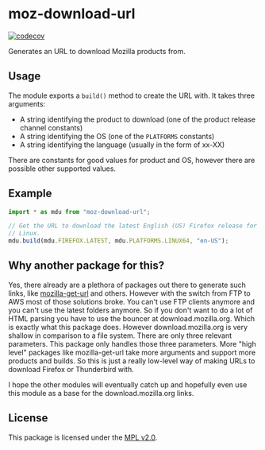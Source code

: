 # moz-download-url

[![codecov](https://codecov.io/gh/freaktechnik/moz-download-url/branch/main/graph/badge.svg)](https://codecov.io/gh/freaktechnik/moz-download-url)

Generates an URL to download Mozilla products from.

## Usage

The module exports a `build()` method to create the URL with.
It takes three arguments:

- A string identifying the product to download (one of the product release channel constants)
- A string identifying the OS (one of the `PLATFORMS` constants)
- A string identifying the language (usually in the form of xx-XX)

There are constants for good values for product and OS, however there are
possible other supported values.

## Example

```js
import * as mdu from "moz-download-url";

// Get the URL to download the latest English (US) Firefox release for a 64-bit
// Linux.
mdu.build(mdu.FIREFOX.LATEST, mdu.PLATFORMS.LINUX64, "en-US");
```

## Why another package for this?

Yes, there already are a plethora of packages out there to generate such links,
like [mozilla-get-url](https://www.npmjs.com/package/mozilla-get-url) and others.
However with the switch from FTP to AWS most of those solutions broke. You can't
use FTP clients anymore and you can't use the latest folders anymore. So if you
don't want to do a lot of HTML parsing you have to use the bouncer at
download.mozilla.org. Which is exactly what this package does. However
download.mozilla.org is very shallow in comparison to a file system. There are
only three relevant parameters. This package only handles those three parameters.
More "high level" packages like mozilla-get-url take more arguments and support
more products and builds. So this is just a really low-level way of making URLs
to download Firefox or Thunderbird with.

I hope the other modules will eventually catch up and hopefully even use this
module as a base for the download.mozilla.org links.

## License

This package is licensed under the [MPL v2.0](LICENSE).
